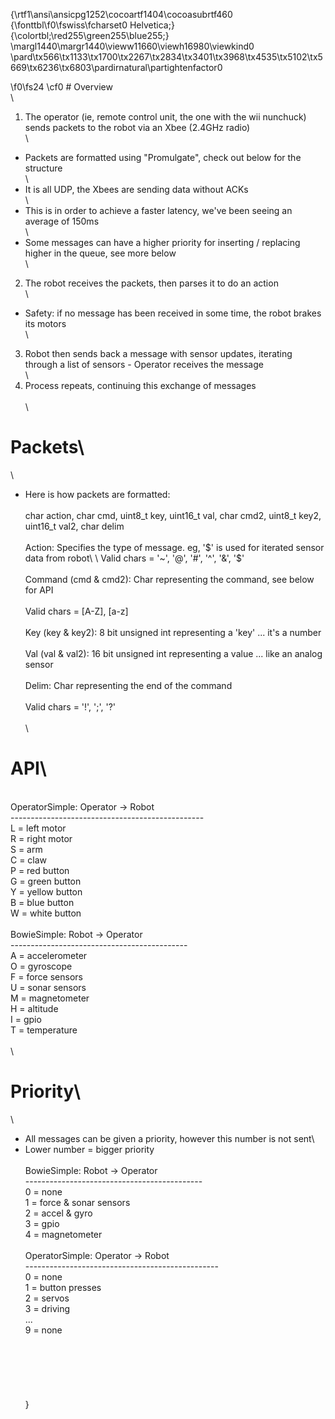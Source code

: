 {\rtf1\ansi\ansicpg1252\cocoartf1404\cocoasubrtf460
{\fonttbl\f0\fswiss\fcharset0 Helvetica;}
{\colortbl;\red255\green255\blue255;}
\margl1440\margr1440\vieww11660\viewh16980\viewkind0
\pard\tx566\tx1133\tx1700\tx2267\tx2834\tx3401\tx3968\tx4535\tx5102\tx5669\tx6236\tx6803\pardirnatural\partightenfactor0

\f0\fs24 \cf0 # Overview\
\
1. The operator (ie, remote control unit, the one with the wii nunchuck) sends packets to the robot via an Xbee (2.4GHz radio)\
\
- Packets are formatted using "Promulgate", check out below for the structure\
\
- It is all UDP, the Xbees are sending data without ACKs\
\
- This is in order to achieve a faster latency, we've been seeing an average of 150ms\
\
- Some messages can have a higher priority for inserting / replacing higher in the queue, see more below\
\
2. The robot receives the packets, then parses it to do an action\
\
- Safety: if no message has been received in some time, the robot brakes its motors\
\
3. Robot then sends back a message with sensor updates, iterating through a list of sensors - Operator receives the message\
\
4. Process repeats, continuing this exchange of messages\
\
\
# Packets\
\
- Here is how packets are formatted:\
\
char action, char cmd, uint8_t key, uint16_t val, char cmd2, uint8_t key2, uint16_t val2, char delim\
\
Action: Specifies the type of message. eg, '$' is used for iterated sensor data from robot\
\
Valid chars = '~', '@', '#', '^', '&', '$'\
\
Command (cmd & cmd2): Char representing the command, see below for API\
\
Valid chars = [A-Z], [a-z]\
\
Key (key & key2): 8 bit unsigned int representing a 'key' ... it's a number\
\
Val (val & val2): 16 bit unsigned int representing a value ... like an analog sensor\
\
Delim: Char representing the end of the command\
\
Valid chars = '!', ';', '?'\
\
\
# API\
\
OperatorSimple: Operator -> Robot\
------------------------------------------------\
L = left motor\
R = right motor\
S = arm\
C = claw\
P = red button\
G = green button\
Y = yellow button\
B = blue button\
W = white button\
\
BowieSimple: Robot -> Operator\
--------------------------------------------\
A = accelerometer\
O = gyroscope\
F = force sensors\
U = sonar sensors\
M = magnetometer\
H = altitude\
I = gpio\
T = temperature\
\
\
# Priority\
\
- All messages can be given a priority, however this number is not sent\
- Lower number = bigger priority\
\
BowieSimple: Robot -> Operator\
--------------------------------------------\
0 = none\
1 = force & sonar sensors\
2 = accel & gyro\
3 = gpio\
4 = magnetometer\
\
OperatorSimple: Operator -> Robot\
------------------------------------------------\
0 = none\
1 = button presses\
2 = servos\
3 = driving\
...\
9 = none\
\
\
\
\
\
\
}